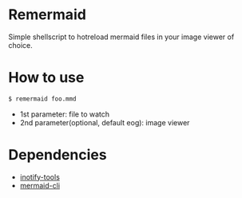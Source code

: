# Remermaid

Simple shellscript to hotreload mermaid files in your image viewer of choice.

# How to use

```sh
$ remermaid foo.mmd
```

- 1st parameter: file to watch
- 2nd parameter(optional, default eog): image viewer

# Dependencies

- [inotify-tools](https://archlinux.org/packages/community/x86_64/inotify-tools/)
- [mermaid-cli](https://github.com/mermaid-js/mermaid-cli)
